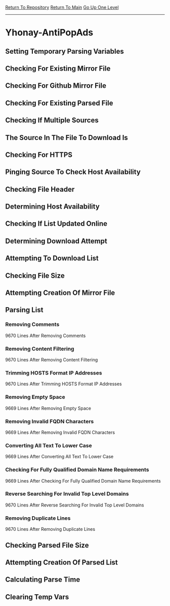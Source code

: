 [Return To Repository](https://github.com/deathbybandaid/piholeparser/)
[Return To Main](https://github.com/deathbybandaid/piholeparser/blob/master/RecentRunLogs/Mainlog.md)
[Go Up One Level](https://github.com/deathbybandaid/piholeparser/blob/master/RecentRunLogs/TopLevelScripts/30-Processing-External-Blacklists.md)
____________________________________
# Yhonay-AntiPopAds
## Setting Temporary Parsing Variables
## Checking For Existing Mirror File
## Checking For Github Mirror File
## Checking For Existing Parsed File
## Checking If Multiple Sources
## The Source In The File To Download Is
## Checking For HTTPS
## Pinging Source To Check Host Availability
## Checking File Header
## Determining Host Availability
## Checking If List Updated Online
## Determining Download Attempt
## Attempting To Download List
## Checking File Size
## Attempting Creation Of Mirror File
## Parsing List
### Removing Comments
9670 Lines After Removing Comments
### Removing Content Filtering
9670 Lines After Removing Content Filtering
### Trimming HOSTS Format IP Addresses
9670 Lines After Trimming HOSTS Format IP Addresses
### Removing Empty Space
9669 Lines After Removing Empty Space
### Removing Invalid FQDN Characters
9669 Lines After Removing Invalid FQDN Characters
### Converting All Text To Lower Case
9669 Lines After Converting All Text To Lower Case
### Checking For Fully Qualified Domain Name Requirements
9669 Lines After Checking For Fully Qualified Domain Name Requirements
### Reverse Searching For Invalid Top Level Domains
9670 Lines After Reverse Searching For Invalid Top Level Domains
### Removing Duplicate Lines
9670 Lines After Removing Duplicate Lines
## Checking Parsed File Size
## Attempting Creation Of Parsed List
## Calculating Parse Time
## Clearing Temp Vars
